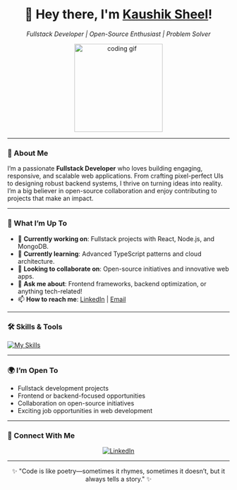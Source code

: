 <!--
**kaushiksheel/kaushiksheel** is a ✨ _special_ ✨ repository because its `README.md` (this file) appears on your GitHub profile.
-->

<div align="center">
  <h1>👋 Hey there, I'm <a href="#!">Kaushik Sheel</a>!</h1>
  <p><em>Fullstack Developer | Open-Source Enthusiast | Problem Solver</em></p>
  <img src="https://media.giphy.com/media/LmNwrBhejkK9EFP504/giphy.gif" width="200" alt="coding gif"/>
</div>

---

### 🚀 About Me

I’m a passionate **Fullstack Developer** who loves building engaging, responsive, and scalable web applications. From crafting pixel-perfect UIs to designing robust backend systems, I thrive on turning ideas into reality. I’m a big believer in open-source collaboration and enjoy contributing to projects that make an impact.

---

### 🌟 What I’m Up To

- 🔭 **Currently working on**: Fullstack projects with React, Node.js, and MongoDB.
- 🌱 **Currently learning**: Advanced TypeScript patterns and cloud architecture.
- 👯 **Looking to collaborate on**: Open-source initiatives and innovative web apps.
- 💬 **Ask me about**: Frontend frameworks, backend optimization, or anything tech-related!
- 📫 **How to reach me**: [LinkedIn](https://www.linkedin.com/in/kaushik-sheel/) | [Email](mailto:kaushiksheel9@gmail.com)

---

### 🛠️ Skills & Tools

[![My Skills](https://skillicons.dev/icons?i=js,react,next,typescript,nodejs,mongodb,mysql,aws,docker,redis,firebase,bootstrap,tailwind,css,html,&perline=10)](https://skillicons.dev)

---

### 🌍 I’m Open To

- Fullstack development projects
- Frontend or backend-focused opportunities
- Collaboration on open-source initiatives
- Exciting job opportunities in web development

---

### 🤝 Connect With Me

<p align="center">
  <a href="https://www.linkedin.com/in/kaushik-sheel/">
    <img src="https://img.shields.io/badge/LinkedIn-%230077B5.svg?&style=for-the-badge&logo=linkedin&logoColor=white" alt="LinkedIn"/>
  </a>
  <!-- Add more social links here if you have them (e.g., Twitter, Portfolio) -->
</p>

---

<div align="center">
  <p>✨ "Code is like poetry—sometimes it rhymes, sometimes it doesn’t, but it always tells a story." ✨</p>
</div>
